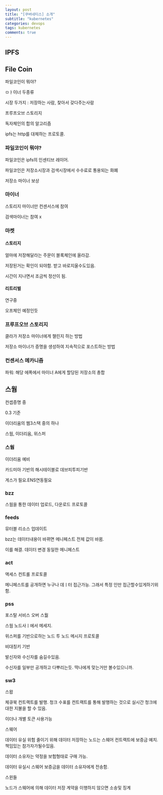 ```yaml
---
layout: post
title: "[쿠버네티스] 소개"
subtitle: "kubernetes"
categories: devops
tags: kubernetes
comments: true
---
```


## IPFS

## File Coin

파일코인이 뭐야?

ㅁㅏ이너 두종류

시장 두가지 : 저장하는 사람, 찾아서 갖다주는사람

프루프오브 스토리지

독자체인의 합의 알고리즘

ipfs는 http를 대체하는 프로토콜.

### 파일코인이 뭐야?

파일코인은 ipfs의 인센티브 레이어.

파일코인은 저장소시장과 검색시장에서 수수료로 통용되는 화폐

저장소 마이너 보상

### 마이너

스토리지 마이너만 컨센서스에 참여

검색마이너는 참여 x

### 마켓

#### 스토리지

얼마에 저장해달라는 주문이 블록체인에 올라감.

저장된거는 확인이 되야함. 받고 바로지울수도있음.

시간이 지나면서 조금씩 정산이 됨.

#### 리트리벌

연구중

오프체인 예정인듯

### 프루프오브 스토리지

클라가 저장소 마이너에게 챌린지 하는 방법

저장소 마이너가 증명을 생성하여 지속적으로 포스트하는 방법

### 컨센서스 메카니즘

파워: 해당 에폭에서 마이너 A에게 할당된 저장소의 총합

## 스웜

컨셉증명 중

0.3 기준

이더리움의 웹3스택 중의 하나

스웜, 이더리움, 위스퍼

### 스웜

이더리움 예비

카드미아 기반의 해시테이블로 데브피투피기반

게스가 필요.ENS연동필요

### bzz

스웜을 통한 데이터 업로드, 다운로드 프로토콜

### feeds

뮤터블 리소스 업데이트

bzz는 데이터내용이 바뀌면 메니페스트 전체 값이 바뀜.

이를 해결. 데이터 변경 동일한 메니페스트

### act

액세스 컨트롤 프로토콜

메니페스트를 공개하면 누구나 데ㅣ터 접근가능. 그래서 특정 인만 접근할수있게하기위함.

### pss

포스탈 서비스 오버 스웖

스웜 노드사ㅣ에서 메세지.

위스퍼를 기반으로하는 노드 투 노드 메시지 프로토콜

비대칭키 기반

발신자와 수신자를 숨길수있음.

수신자를 일부만 공개하고 다뿌리는듯. 딱나에게 맞는거만 볼수있으니까.

### sw3

스왑

체큐북 컨트랙트를 발행. 청크 수표를 컨트랙트를 통해 발행하는 것으로 실시간 청크에 대한 지불을 할 수 있음.

이더나 개별 토큰 사용가능

스웨어

데이터 유실 위험 줄이기 위해 데이터 저장하는 노드는 스웨어 컨트랙트에 보증금 예치. 책임있는 참가자가될수있음.

데이터 소유자는 약정을 보험형태로 구매 가능.

데이터 유실시 스웨어 보증금을 데이터 소유자에게 전송함.

스윈들

노드가 스웨어에 의해 데이터 저장 계약을 이행하지 않으면 소송및 징계
